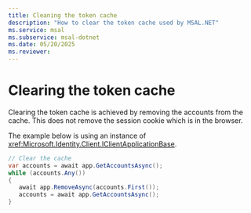 ```yaml
---
title: Cleaning the token cache
description: "How to clear the token cache used by MSAL.NET"
ms.service: msal
ms.subservice: msal-dotnet
ms.date: 05/20/2025
ms.reviewer: 
---
```


# Clearing the token cache

Clearing the token cache is achieved by removing the accounts from the cache. This does not remove the session cookie which is in the browser.

The example below is using an instance of <xref:Microsoft.Identity.Client.IClientApplicationBase>.

```csharp
// Clear the cache
var accounts = await app.GetAccountsAsync();
while (accounts.Any())
{
   await app.RemoveAsync(accounts.First());
   accounts = await app.GetAccountsAsync();
}
```
